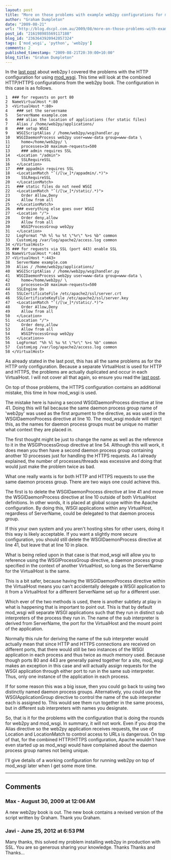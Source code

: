 ```yaml
---
layout: post
title: "More on those problems with example web2py configurations for mod_wsgi."
author: "Graham Dumpleton"
date: "2009-08-21"
url: "http://blog.dscpl.com.au/2009/08/more-on-those-problems-with-example.html"
post_id: "216198985569117188"
blog_id: "2363643920942057324"
tags: ['mod_wsgi', 'python', 'web2py']
comments: 2
published_timestamp: "2009-08-21T20:39:00+10:00"
blog_title: "Graham Dumpleton"
---
```


In the [last post](/posts/2009/08/problems-with-example-web2py/) about web2py I covered the problems with the HTTP configuration for using [mod\_wsgi](http://www.modwsgi.org). This time will look at the combined HTTP/HTTPS configurations from the web2py book. The configuration in this case is as follows.
    
    
    1  ### for requests on port 80  
    2  NameVirtualHost *:80  
    3  <VirtualHost *:80>  
    4    ### set the servername  
    5    ServerName example.com  
    6    ### alias the location of applications (for static files)  
    7    Alias / /home/web2py/applications/  
    8    ### setup WSGI  
    9    WSGIScriptAlias / /home/web2py/wsgihandler.py  
    10   WSGIDaemonProcess web2py user=www-data group=www-data \  
    11     home=/home/web2py/ \  
    12     processes=10 maximum-requests=500  
    13     ### admin requires SSL  
    14   <Location "/admin">  
    15     SSLRequireSSL  
    16   </Location>  
    17   ### appadmin requires SSL  
    18   <LocationMatch "ˆ(/[\w_]*/appadmin/.*)">  
    19     SSLRequireSSL  
    20   </LocationMatch>  
    21   ### static files do not need WSGI  
    22   <LocationMatch "ˆ(/[\w_]*/static/.*)">  
    23     Order Allow,Deny  
    24     Allow from all  
    25   </LocationMatch>  
    26   ### everything else goes over WSGI  
    27   <Location "/">  
    28     Order deny,allow  
    29     Allow from all  
    30     WSGIProcessGroup web2py  
    31   </Location>  
    32   LogFormat "%h %l %u %t \"%r\" %>s %b" common  
    33   CustomLog /var/log/apache2/access.log common  
    34 </VirtualHost>  
    35 ### for requests via SSL (port 443) enable SSL  
    36 NameVirtualHost *:443  
    37 <VirtualHost *:443>  
    38   ServerName example.com  
    39   Alias / /home/web2py/applications/  
    40   WSGIScriptAlias / /home/web2py/wsgihandler.py  
    41   WSGIDaemonProcess web2py user=www-data group=www-data \  
    42     home=/home/web2py/ \  
    43     processes=10 maximum-requests=500  
    44   SSLEngine On  
    45   SSLCertificateFile /etc/apache2/ssl/server.crt  
    46   SSLCertificateKeyFile /etc/apache2/ssl/server.key  
    47   <LocationMatch "ˆ(/[\w_]*/static/.*)">  
    48     Order Allow,Deny  
    49     Allow from all  
    50   </Location>  
    51   <Location "/">  
    52     Order deny,allow  
    53     Allow from all  
    54     WSGIProcessGroup web2py  
    55   </Location>>  
    56   LogFormat "%h %l %u %t \"%r\" %>s %b" common  
    57   CustomLog /var/log/apache2/access.log common  
    58 </VirtualHost> 

As already stated in the last post, this has all the same problems as for the HTTP only configuration. Because a separate VirtualHost is used for HTTP and HTTPS, the problems are actually duplicated and occur in each VirtualHost. I will not cover all that again, so ensure you read the [last post](/posts/2009/08/problems-with-example-web2py/).

  


On top of those problems, the HTTPS configuration contains an additional mistake, this time in how mod\_wsgi is used.

  


The mistake here is having a second WSGIDaemonProcess directive at line 41. Doing this will fail because the same daemon process group name of 'web2py' was used as the first argument to the directive, as was used in the WSGIDaemonProcess directive at line 10. The mod\_wsgi module will reject this, as the names for daemon process groups must be unique no matter what context they are placed in.

  


The first thought might be just to change the name as well as the reference to it in the WSGIProcessGroup directive at line 54. Although this will work, it does mean you then have a second daemon process group containing another 10 processes just for handling the HTTPS requests. As I already explained, the number of processes/threads was excessive and doing that would just make the problem twice as bad.

  


What one really wants is for both HTTP and HTTPS requests to use the same daemon process group. There are two ways one could achieve this.

  


The first is to delete the WSGIDaemonProcess directive at line 41 and move the WSGIDaemonProcess directive at line 10 outside of both VirtualHost definitions. In other words, it is placed at global scope within the Apache configuration. By doing this, WSGI applications within any VirtualHost, regardless of ServerName, could be delegated to that daemon process group.

  


If this your own system and you aren't hosting sites for other users, doing it this way is likely acceptable. If you want a slightly more secure configuration, you should still delete the WSGIDaemonProcess directive at line 41, but leave that at line 10 in place.

  


What is being relied upon in that case is that mod\_wsgi will allow you to reference using the WSGIProcessGroup directive, a daemon process group specified in the context of another VirtualHost, so long as the ServerName for the VirtualHost is the same.

  


This is a bit safer, because having the WSGIDaemonProcess directive within the VirtualHost means you can't accidentally delegate a WSGI application to it from a VirtualHost for a different ServerName set up for a different user.

  


Which ever of the two methods is used, there is another subtlety at play in what is happening that is important to point out. This is that by default mod\_wsgi will separate WSGI applications such that they run in distinct sub interpreters of the process they run in. The name of the sub interpreter is derived from ServerName, the port for the VirtualHost and the mount point of the application.

  


Normally this rule for deriving the name of the sub interpreter would actually mean that since HTTP and HTTPS connections are received on different ports, that there would still be two instances of the WSGI application in each process and thus twice as much memory used. Because though ports 80 and 443 are generally paired together for a site, mod\_wsgi makes an exception in this case and will actually assign requests for the WSGI application through either port to run in the same sub interpreter. Thus, only one instance of the application in each process.

  


If for some reason this was a big issue, then you could go back to using two distinctly named daemon process groups. Alternatively, you could use the WSGIApplicationGroup directive to control the name of the sub interpreter each is assigned to. This would see them run together in the same process, but in different sub interpreters with names you designate.

  


So, that is it for the problems with the configuration that is doing the rounds for web2py and mod\_wsgi. In summary, it will not work. Even if you drop the Alias directive so the web2py application receives requests, the use of Location and LocationMatch to control access to URLs is dangerous. On top of that, for the combined HTTP/HTTPS configuration, Apache wouldn't have even started up as mod\_wsgi would have complained about the daemon process group names not being unique.

  


I'll give details of a working configuration for running web2py on top of mod\_wsgi later when I get some more time.

---

## Comments

### Max - August 30, 2009 at 12:06 AM

A new web2py book is out. The new book contains a revised version of the script written by Graham. Thank you Graham.

### Javi - June 25, 2012 at 6:53 PM

Many thanks, this solved my problem installing web2py in production with SSL. You are so generous sharing your knowledge. Thanks Thanks and Thanks...

